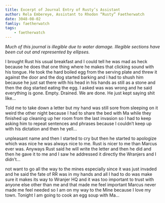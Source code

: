 ```yaml
---
title: Excerpt of Journal Entry of Rusty’s Assistant
author: Rela Embereye, Assistant to Rhodon “Rusty” Faetherwatch
date: 3048-08-02
famliy: faetherwatch
tags: 
    - faetherwatch
---
```


_Much of this journal is illegible due to water damage. Illegible sections have been cut out and represented by ellipses._

I brought Rust his usual breakfast and I could tell he was mad as heck because he does that one thing where he makes that clicking sound with his tongue. He took the hard boiled egg from the serving plate and threw it against the door and the dog started barking and i had to shush him because he just sat there with his head in his hands as still as a stone and then the dog started eating the egg. I asked was was wrong and he said everything is gone. Empty. Drained. We are done. He just kept saying shit like…

Told me to take down a letter but my hand was still sore from sleeping on it weird the other night because I had to share the bed with Ma while they finished up cleaning up her room from the last invasion so I had to keep asking him to repeat sentences and phrases because I couldn’t keep up with his dictation and then he yell…

unpleasant name and then I started to cry but then he started to apologize which was nice he was always nice to me. Rust is nicer to me than Marcus ever was. Anyways Rust said he will write the letter and then he did and then he gave it to me and I saw he addressed it directly the Wranjers and I didn’t…

not want to go all the way to the mines especially since it was just invaded and he said the fate of RR was in my hands and all I had to do was make sure it makes its way to Wranjer HQ and it was too important to trust with anyone else other than me and that made me feel important Marcus never made me feel needed so I am on my way to the Mine because I love my town. Tonight I am going to cook an egg soup with Ma…
